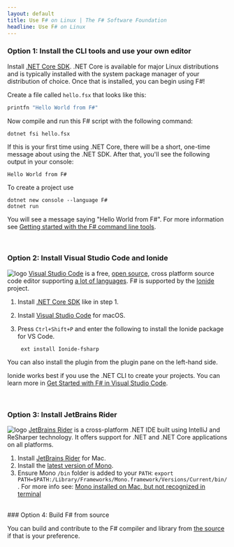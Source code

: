 ```yaml
---
layout: default
title: Use F# on Linux | The F# Software Foundation
headline: Use F# on Linux
---
```


### Option 1: Install the CLI tools and use your own editor

Install [.NET Core SDK](https://dotnet.microsoft.com/download). .NET Core is available for major Linux distributions and is typically installed with the system package manager of your distribution of choice. Once that is installed, you can begin using F#!

Create a file called `hello.fsx` that looks like this:

```fsharp
printfn "Hello World from F#"
```

Now compile and run this F# script with the following command:

```
dotnet fsi hello.fsx
```

If this is your first time using .NET Core, there will be a short, one-time message about using the .NET SDK. After that, you'll see the following output in your console:

```
Hello World from F#
```

To create a project use

```
dotnet new console --language F#
dotnet run
```

You will see a message saying "Hello World from F#".
For more information see [Getting started with the F# command line tools](https://docs.microsoft.com/dotnet/fsharp/get-started/get-started-command-line).

<br />

### Option 2: Install Visual Studio Code and Ionide

![logo](/images/thumbs/VSCode.png)&nbsp;[Visual Studio Code](https://code.visualstudio.com) is a free, [open source](https://github.com/microsoft/vscode), cross platform source code editor
supporting [a lot of languages](https://code.visualstudio.com/docs/languages/overview).
F# is supported by the [Ionide](http://ionide.io/) project.

1. Install [.NET Core SDK](https://dotnet.microsoft.com/download) like in step 1.
1. Install [Visual Studio Code](https://code.visualstudio.com/download) for macOS.
2. Press `Ctrl+Shift+P` and enter the following to install the Ionide package for VS Code.

        ext install Ionide-fsharp

You can also install the plugin from the plugin pane on the left-hand side.

Ionide works best if you use the .NET CLI to create your projects. You can learn more in [Get Started with F# in Visual Studio Code](https://docs.microsoft.com/dotnet/fsharp/get-started/get-started-vscode).

<br />

### Option 3: Install JetBrains Rider

![logo](/images/thumbs/rider.png)&nbsp;[JetBrains Rider](https://www.jetbrains.com/rider) is a cross-platform .NET IDE built using IntelliJ and ReSharper technology. It offers support for .NET and .NET Core applications on all platforms.

1. Install [JetBrains Rider](https://www.jetbrains.com/rider/download/) for Mac.
2. Install the [latest version of Mono](https://www.mono-project.com/download/stable/#download-mac).
3. Ensure Mono `/bin` folder is added to your `PATH`: `export PATH=$PATH:/Library/Frameworks/Mono.framework/Versions/Current/bin/`. For more info see: [Mono installed on Mac, but not recognized in terminal](http://stackoverflow.com/questions/32542535/mono-installed-on-mac-but-not-recognized-in-terminal)

<br />
### Option 4: Build F# from source

You can build and contribute to the F# compiler and library from [the source](https://github.com/dotnet/fsharp) if that is your preference.
